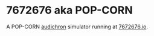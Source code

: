 # 7672676 aka POP-CORN

A POP-CORN [audichron](https://wikipedia.org/wiki/Audichron) simulator running at [7672676.io](https://7672676.io).
